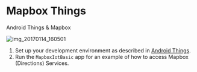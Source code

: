 # Mapbox Things

Android Things &amp; Mapbox

![img_20170114_160501](https://cloud.githubusercontent.com/assets/6964/22027128/c9fde6b4-dca0-11e6-942a-917564354373.jpg)

1. Set up your development environment as described in [Android Things](https://developer.android.com/things).
2. Run the `MapboxIotBasic` app for an example of how to access Mapbox (Directions) Services.
